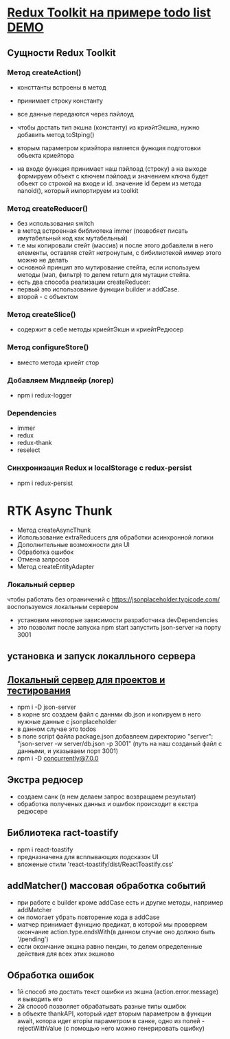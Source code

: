 # [Redux Toolkit на примере todo list DEMO](https://maximmorenko.github.io/redux-toolkit/)

## Сущности Redux Toolkit

### Метод createAction()
- консттанты встроены в метод
- принимает строку константу
- все данные передаются через пэйлоуд
- чтобы достать тип экшна (константу) из криэйтЭкшна, нужно добавить метод toStping()

- вторым параметром криэйтора является функция подготовки объекта криейтора
- на входе функция принимает наш пэйлоад (строку) а на выходе формируем объект с ключем пэйлоад и значением ключа будет объект со строкой на входе и id. значение id берем из метода nanoid(), который импортируем из toolkit

### Метод createReducer()
- без использования switch
- в метод встроенная библиотека immer (позвобяет писать имутабельный код как мутабельный)
- т.е мы копировали стейт (массив) и после этого добавлели в него елементы, оставляя стейт нетронутым, с бибилиотекой иммер этого можно не делать
- основной принцип это мутирование стейта, если используем методы (мап, фильтр) то делем return для мутации стейта.
- есть два способа реализации createReducer:
- первый это использование функции builder и addCase.
- второй - с объектом

### Метод createSlice() 
- содержит в себе методы криейтЭкшн и криейтРедюсер

### Метод configureStore()
- вместо метода криейт стор

### Добавляем Мидлвейр (логер)
- npm i redux-logger

### Dependencies
- immer
- redux
- redux-thank
- reselect

### Синхронизация Redux и localStorage с redux-persist
- npm i redux-persist

# RTK Async Thunk

- Метод createAsyncThunk
- Использование extraReducers для обработки асинхронной логики
- Дополнительные возможности для UI
- Обработка ошибок
- Отмена запросов
- Метод createEntityAdapter

### Локальный сервер
чтобы работать без ограничений с https://jsonplaceholder.typicode.com/ воспользуемся локальным сервером 
- установим некоторые зависимости разработчика devDependencies
- это позволит после запуска npm start запустить json-server на порту 3001
## установка и запуск локалльного сервера
## [Локальный сервер для проектов и тестирования](https://www.youtube.com/watch?v=odwOkxkmVH8)
- npm i -D json-server
- в корне src создаем файл с даннми db.json и копируем в него нужные данные с jsonplaceholder
- в данном случае это todos
- в поле script файла package.json добавлеем директорию "server": "json-server -w server/db.json -p 3001" (путь на наш созданый файл с данными, и указываем порт 3001)
- npm i -D concurrently@7.0.0
## Экстра редюсер
- создаем санк (в нем делаем запрос возвращаем результат)
- обработка полученых данных и ошибок происходит в єкстра редюсере

## Библиотека ract-toastify
- npm i react-toastify
- предназначена для всплывающих подсказок UI
- вложеные стили 'react-toastify/dist/ReactToastify.css'

## addMatcher() массовая обработка событий
- при работе с builder кроме addCase есть и другие методы, например addMatcher
- он помогает убрать повторение кода в addCase
- матчер принимает функцию предикат, в которой мы проверяем окончание action.type.endsWith(в данном случае оно должно быть '/pending')
- если окончание экшна равно пендин, то делем определенные действия для всех этих экшново

## Обработка ошибок
- 1й способ это достать текст ошибки из экшна (action.error.message) и выводить его
- 2й способ позволяет обрабатывать разные типы ошибок
- в объекте thankAPI, который идет вторым параметром в функции await, котора идет вторім параметром в санке, одно из полей - rejectWithValue (с помощью него можно генерировать ошибку)